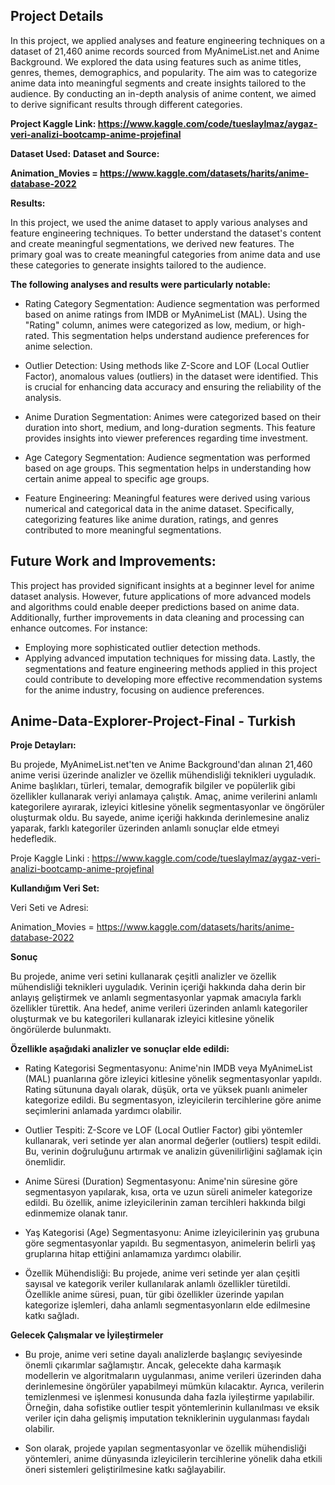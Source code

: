 ## Project Details

In this project, we applied analyses and feature engineering techniques on a dataset of 21,460 anime records sourced from MyAnimeList.net and Anime Background. We explored the data using features such as anime titles, genres, themes, demographics, and popularity. The aim was to categorize anime data into meaningful segments and create insights tailored to the audience. By conducting an in-depth analysis of anime content, we aimed to derive significant results through different categories.

**Project Kaggle Link: https://www.kaggle.com/code/tueslaylmaz/aygaz-veri-analizi-bootcamp-anime-projefinal**

**Dataset Used:**
**Dataset and Source:**

**Animation_Movies = https://www.kaggle.com/datasets/harits/anime-database-2022**

**Results:**

In this project, we used the anime dataset to apply various analyses and feature engineering techniques. To better understand the dataset's content and create meaningful segmentations, we derived new features. The primary goal was to create meaningful categories from anime data and use these categories to generate insights tailored to the audience.

**The following analyses and results were particularly notable:**

* Rating Category Segmentation:
Audience segmentation was performed based on anime ratings from IMDB or MyAnimeList (MAL). Using the "Rating" column, animes were categorized as low, medium, or high-rated. This segmentation helps understand audience preferences for anime selection.

* Outlier Detection:
Using methods like Z-Score and LOF (Local Outlier Factor), anomalous values (outliers) in the dataset were identified. This is crucial for enhancing data accuracy and ensuring the reliability of the analysis.

* Anime Duration Segmentation:
Animes were categorized based on their duration into short, medium, and long-duration segments. This feature provides insights into viewer preferences regarding time investment.

* Age Category Segmentation:
Audience segmentation was performed based on age groups. This segmentation helps in understanding how certain anime appeal to specific age groups.

* Feature Engineering:
Meaningful features were derived using various numerical and categorical data in the anime dataset. Specifically, categorizing features like anime duration, ratings, and genres contributed to more meaningful segmentations.

## Future Work and Improvements: 
This project has provided significant insights at a beginner level for anime dataset analysis. However, future applications of more advanced models and algorithms could enable deeper predictions based on anime data. Additionally, further improvements in data cleaning and processing can enhance outcomes. For instance:

* Employing more sophisticated outlier detection methods.
* Applying advanced imputation techniques for missing data.
Lastly, the segmentations and feature engineering methods applied in this project could contribute to developing more effective recommendation systems for the anime industry, focusing on audience preferences.

## Anime-Data-Explorer-Project-Final - Turkish

**Proje Detayları:**

Bu projede, MyAnimeList.net'ten ve Anime Background'dan alınan 21,460 anime verisi üzerinde analizler ve özellik mühendisliği teknikleri uyguladık. Anime başlıkları, türleri, temalar, demografik bilgiler ve popülerlik gibi özellikler kullanarak veriyi anlamaya çalıştık. Amaç, anime verilerini anlamlı kategorilere ayırarak, izleyici kitlesine yönelik segmentasyonlar ve öngörüler oluşturmak oldu. Bu sayede, anime içeriği hakkında derinlemesine analiz yaparak, farklı kategoriler üzerinden anlamlı sonuçlar elde etmeyi hedefledik.

Proje Kaggle Linki : https://www.kaggle.com/code/tueslaylmaz/aygaz-veri-analizi-bootcamp-anime-projefinal

**Kullandığım Veri Set:** 

Veri Seti ve Adresi:

Animation_Movies = https://www.kaggle.com/datasets/harits/anime-database-2022

**Sonuç**

Bu projede, anime veri setini kullanarak çeşitli analizler ve özellik mühendisliği teknikleri uyguladık. Verinin içeriği hakkında daha derin bir anlayış geliştirmek ve anlamlı segmentasyonlar yapmak amacıyla farklı özellikler türettik. Ana hedef, anime verileri üzerinden anlamlı kategoriler oluşturmak ve bu kategorileri kullanarak izleyici kitlesine yönelik öngörülerde bulunmaktı.

**Özellikle aşağıdaki analizler ve sonuçlar elde edildi:**

* Rating Kategorisi Segmentasyonu: Anime'nin IMDB veya MyAnimeList (MAL) puanlarına göre izleyici kitlesine yönelik segmentasyonlar yapıldı. Rating sütununa dayalı olarak, düşük, orta ve yüksek puanlı animeler kategorize edildi. Bu segmentasyon, izleyicilerin tercihlerine göre anime seçimlerini anlamada yardımcı olabilir.

* Outlier Tespiti: Z-Score ve LOF (Local Outlier Factor) gibi yöntemler kullanarak, veri setinde yer alan anormal değerler (outliers) tespit edildi. Bu, verinin doğruluğunu artırmak ve analizin güvenilirliğini sağlamak için önemlidir.

* Anime Süresi (Duration) Segmentasyonu: Anime'nin süresine göre segmentasyon yapılarak, kısa, orta ve uzun süreli animeler kategorize edildi. Bu özellik, anime izleyicilerinin zaman tercihleri hakkında bilgi edinmemize olanak tanır.

* Yaş Kategorisi (Age) Segmentasyonu: Anime izleyicilerinin yaş grubuna göre segmentasyonlar yapıldı. Bu segmentasyon, animelerin belirli yaş gruplarına hitap ettiğini anlamamıza yardımcı olabilir.

* Özellik Mühendisliği: Bu projede, anime veri setinde yer alan çeşitli sayısal ve kategorik veriler kullanılarak anlamlı özellikler türetildi. Özellikle anime süresi, puan, tür gibi özellikler üzerinde yapılan kategorize işlemleri, daha anlamlı segmentasyonların elde edilmesine katkı sağladı.


**Gelecek Çalışmalar ve İyileştirmeler**

* Bu proje, anime veri setine dayalı analizlerde başlangıç seviyesinde önemli çıkarımlar sağlamıştır. Ancak, gelecekte daha karmaşık modellerin ve algoritmaların uygulanması, anime verileri üzerinden daha derinlemesine öngörüler yapabilmeyi mümkün kılacaktır. Ayrıca, verilerin temizlenmesi ve işlenmesi konusunda daha fazla iyileştirme yapılabilir. Örneğin, daha sofistike outlier tespit yöntemlerinin kullanılması ve eksik veriler için daha gelişmiş imputation tekniklerinin uygulanması faydalı olabilir.

* Son olarak, projede yapılan segmentasyonlar ve özellik mühendisliği yöntemleri, anime dünyasında izleyicilerin tercihlerine yönelik daha etkili öneri sistemleri geliştirilmesine katkı sağlayabilir.
